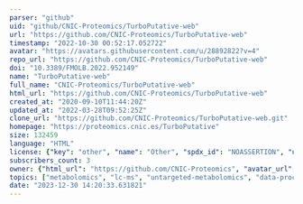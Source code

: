 ```yaml
---
parser: "github"
uid: "github/CNIC-Proteomics/TurboPutative-web"
url: "https://github.com/CNIC-Proteomics/TurboPutative-web"
timestamp: "2022-10-30 00:52:17.052722"
avatar: "https://avatars.githubusercontent.com/u/28892822?v=4"
repo_url: "https://github.com/CNIC-Proteomics/TurboPutative-web"
doi: "10.3389/FMOLB.2022.952149"
name: "TurboPutative-web"
full_name: "CNIC-Proteomics/TurboPutative-web"
html_url: "https://github.com/CNIC-Proteomics/TurboPutative-web"
created_at: "2020-09-10T11:44:20Z"
updated_at: "2022-03-28T09:52:25Z"
clone_url: "https://github.com/CNIC-Proteomics/TurboPutative-web.git"
homepage: "https://proteomics.cnic.es/TurboPutative"
size: 132459
language: "HTML"
license: {"key": "other", "name": "Other", "spdx_id": "NOASSERTION", "url": null, "node_id": "MDc6TGljZW5zZTA="}
subscribers_count: 3
owner: {"html_url": "https://github.com/CNIC-Proteomics", "avatar_url": "https://avatars.githubusercontent.com/u/28892822?v=4", "login": "CNIC-Proteomics", "type": "Organization"}
topics: ["metabolomics", "lc-ms", "untargeted-metabolomics", "data-processing"]
date: "2023-12-30 14:20:33.631821"
---
```

